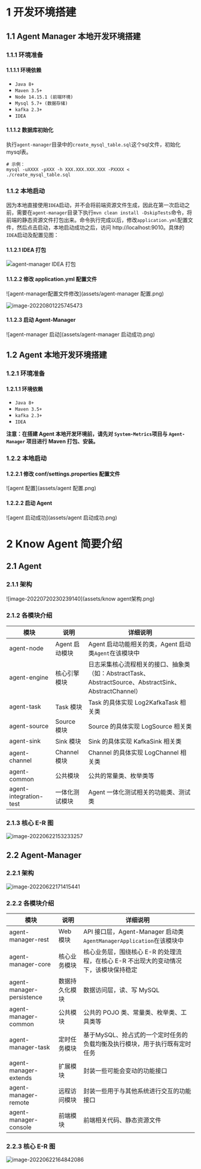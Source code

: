 # 1 开发环境搭建

## 1.1 Agent Manager 本地开发环境搭建

### 1.1.1 环境准备

#### 1.1.1.1 环境依赖

- `Java 8+`
- `Maven 3.5+`
- `Node 14.15.1 (前端环境)`
- `Mysql 5.7+ (数据存储)`
- `kafka 2.3+`
- `IDEA`

#### 1.1.1.2 数据库初始化

​	执行`agent-manager`目录中的`create_mysql_table.sql`这个sql文件，初始化mysql表。

```
# 示例：
mysql -uXXXX -pXXX -h XXX.XXX.XXX.XXX -PXXXX < ./create_mysql_table.sql
```

### 1.1.2 本地启动

​	因为本地直接使用`IDEA`启动，并不会将前端资源文件生成，因此在第一次启动之前，需要在`agent-manager`目录下执行`mvn clean install -DskipTests`命令，将前端的静态资源文件打包出来。命令执行完成以后，修改`application.yml`配置文件，然后点击启动，本地启动成功之后，访问 http://localhost:9010。具体的`IDEA`启动及配置见图：

#### **1.1.2.1 IDEA 打包**

![agent-manager IDEA 打包](assets/agent-manager打包.png)

#### **1.1.2.2 修改 application.yml 配置文件**

![agent-manager配置文件修改](assets/agent-manager 配置.png)

![image-20220801225745473](assets/agent_manager_upload_directory_configuration.png)

#### **1.1.2.3 启动 Agent-Manager**

![agent-manager 启动](assets/agent-manager 启动成功.png)

## 1.2 Agent 本地开发环境搭建

### 1.2.1 环境准备

#### 1.2.1.1 环境依赖

- `Java 8+`
- `Maven 3.5+`
- `kafka 2.3+`
- `IDEA`

**注意：在搭建 Agent 本地开发环境前，请先对 `System-Metrics`项目与 `Agent-Manager` 项目进行 Maven 打包、安装。**

### 1.2.2 本地启动

#### **1.2.2.1 修改 conf/settings.properties 配置文件**

![agent 配置](assets/agent 配置.png)

#### **1.2.2.2 启动 Agent**

![agent 启动成功](assets/agent 启动成功.png)

# 2 Know Agent 简要介绍

## 2.1 Agent 

### 2.1.1 架构

![image-20220720230239140](assets/know agent架构.png)

### 2.1.2 各模块介绍

| 模块                   | 说明           | 详细说明                                                     |
| ---------------------- | -------------- | ------------------------------------------------------------ |
| agent-node             | Agent 启动模块 | Agent 启动功能相关的类，Agent 启动类`Agent`在该模块中        |
| agent-engine           | 核心引擎模块   | 日志采集核心流程相关的接口、抽象类（如：AbstractTask、AbstractSource、AbstractSink、AbstractChannel） |
| agent-task             | Task 模块      | Task 的具体实现 Log2KafkaTask 相关类                         |
| agent-source           | Source 模块    | Source 的具体实现 LogSource 相关类                           |
| agent-sink             | Sink 模块      | Sink 的具体实现 KafkaSink 相关类                             |
| agent-channel          | Channel 模块   | Channel 的具体实现 LogChannel 相关类                         |
| agent-common           | 公共模块       | 公共的常量类、枚举类等                                       |
| agent-integration-test | 一体化测试模块 | Agent 一体化测试相关的功能类、测试类                         |

### 2.1.3 核心 E-R 图

![image-20220622153233257](assets/Agent核心E-R图.png)

## 2.2 Agent-Manager

### 2.2.1 架构

![image-20220622171415441](assets/Agent-Manager技术架构.png)

### 2.2.2 各模块介绍

| 模块                      | 说明           | 详细说明                                                     |
| ------------------------- | -------------- | ------------------------------------------------------------ |
| agent-manager-rest        | Web 模块       | API 接口层，Agent-Manager 启动类`AgentManagerApplication`在该模块中 |
| agent-manager-core        | 核心业务模块   | 核心业务层，围绕核心 E-R 的处理流程，在核心 E-R 不出现大的变动情况下，该模块保持稳定 |
| agent-manager-persistence | 数据持久化模块 | 数据访问层，读、写 MySQL                                     |
| agent-manager-common      | 公共模块       | 公共的 POJO 类、常量类、枚举类、工具类等                     |
| agent-manager-task        | 定时任务模块   | 基于MySQL、抢占式的一个定时任务的负载均衡及执行模块，用于执行既有定时任务 |
| agent-manager-extends     | 扩展模块       | 封装一些可能会变动的功能接口                                 |
| agent-manager-remote      | 远程访问模块   | 封装一些用于与其他系统进行交互的功能接口                     |
| agent-manager-console     | 前端模块       | 前端相关代码、静态资源文件                                   |

### 2.2.3 核心 E-R 图

![image-20220622164842086](assets/Agent-Manager核心E-R图.png)
